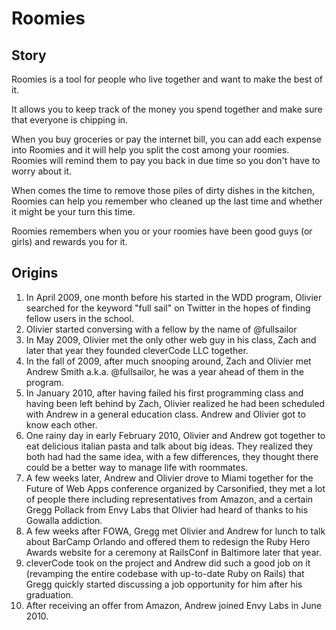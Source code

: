 # Roomies
## Story
Roomies is a tool for people who live together and want to make the best
of it.

It allows you to keep track of the money you spend together and make
sure that everyone is chipping in.

When you buy groceries or pay the internet bill, you can add each
expense into Roomies and it will help you split the cost among your
roomies. Roomies will remind them to pay you back in due time so you don't
have to worry about it. 

When comes the time to remove those piles of dirty dishes in the
kitchen, Roomies can help you remember who cleaned up the last time and
whether it might be your turn this time.

Roomies remembers when you or your roomies have been good guys (or
girls) and rewards you for it.

## Origins
1. In April 2009, one month before his started in the WDD program,
   Olivier searched for the keyword "full sail" on Twitter in the hopes
of finding fellow users in the school.
2. Olivier started conversing with a fellow by the name of @fullsailor
3. In May 2009, Olivier met the only other web guy in his class, Zach
   and later that year they founded cleverCode LLC together.
4. In the fall of 2009, after much snooping around, Zach and Olivier met
   Andrew Smith a.k.a. @fullsailor, he was a year ahead of them in the
program.
5. In January 2010, after having failed his first programming class and
   having been left behind by Zach, Olivier realized he had been
scheduled with Andrew in a general education class. Andrew and Olivier
got to know each other.
6. One rainy day in early February 2010, Olivier and Andrew got together
   to eat delicious italian pasta and talk about big ideas. They
realized they both had had the same idea, with a few differences, they
thought there could be a better way to manage life with roommates.
7. A few weeks later, Andrew and Olivier drove to Miami together for the
   Future of Web Apps conference organized by Carsonified, they met a
lot of people there including representatives from Amazon, and a certain
Gregg Pollack from Envy Labs that Olivier had heard of thanks to his
Gowalla addiction.
8. A few weeks after FOWA, Gregg met Olivier and Andrew for lunch to
   talk about BarCamp Orlando and offered them to redesign the Ruby Hero
Awards website for a ceremony at RailsConf in Baltimore later that year.
9. cleverCode took on the project and Andrew did such a good job on it
   (revamping the entire codebase with up-to-date Ruby on Rails) that
Gregg quickly started discussing a job opportunity for him after his
graduation.
10. After receiving an offer from Amazon, Andrew joined Envy Labs in
    June 2010.
